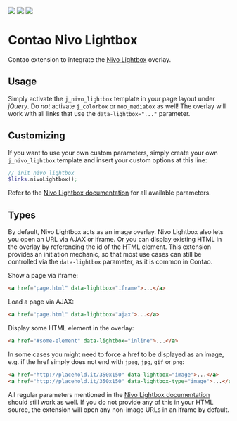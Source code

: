 [![](https://img.shields.io/maintenance/yes/2016.svg)](https://github.com/fritzmg/contao-nivo-lightbox)
[![](https://img.shields.io/packagist/v/fritzmg/contao-nivo-lightbox.svg)](https://packagist.org/packages/fritzmg/contao-nivo-lightbox)
[![](https://img.shields.io/packagist/dt/fritzmg/contao-nivo-lightbox.svg)](https://packagist.org/packages/fritzmg/contao-nivo-lightbox)

Contao Nivo Lightbox
=====================

Contao extension to integrate the [Nivo Lightbox](http://docs.dev7studios.com/jquery-plugins/nivo-lightbox) overlay.

## Usage

Simply activate the `j_nivo_lightbox` template in your page layout under _jQuery_. Do _not_ activate `j_colorbox` or `moo_mediabox` as well! The overlay will work with all links that use the `data-lightbox="..."` parameter.

## Customizing

If you want to use your own custom parameters, simply create your own `j_nivo_lightbox` template and insert your custom options at this line:
```php
// init nivo lightbox
$links.nivoLightbox();
```
Refer to the [Nivo Lightbox documentation](http://docs.dev7studios.com/jquery-plugins/nivo-lightbox) for all available parameters.

## Types

By default, Nivo Lightbox acts as an image overlay. Nivo Lightbox also lets you open an URL via AJAX or iframe. Or you can display existing HTML in the overlay by referencing the id of the HTML element. This extension provides an initiation mechanic, so that most use cases can still be controlled via the `data-lightbox` parameter, as it is common in Contao. 

Show a page via iframe:
```html
<a href="page.html" data-lightbox="iframe">...</a>
```

Load a page via AJAX:
```html
<a href="page.html" data-lightbox="ajax">...</a>
```

Display some HTML element in the overlay:
```html
<a href="#some-element" data-lightbox="inline">...</a>
```

In some cases you might need to force a href to be displayed as an image, e.g. if the href simply does not end with `jpeg`, `jpg`, `gif` or `png`:
```html
<a href="http://placehold.it/350x150" data-lightbox="image">...</a>
<a href="http://placehold.it/350x150" data-lightbox-type="image">...</a>
```

All regular parameters mentioned in the [Nivo Lightbox documentation](http://docs.dev7studios.com/jquery-plugins/nivo-lightbox) should still work as well. If you do not provide any of this in your HTML source, the extension will open any non-image URLs in an iframe by default.
